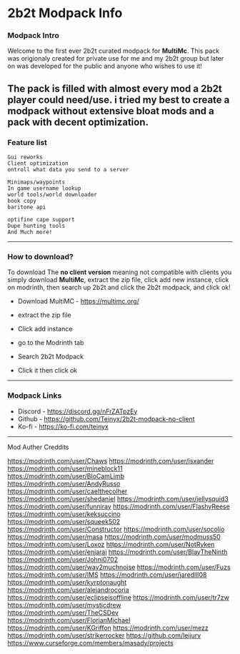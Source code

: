 
# 2b2t Modpack Info
### Modpack Intro
Welcome to the first ever 2b2t curated modpack for **MultiMc**.
This pack was origionaly created for private use for me and my 2b2t 
group but later on was developed for the public and anyone who wishes to
use it!

The pack is filled with almost every mod a 2b2t player could need/use. i tried my best to create a modpack
without extensive bloat mods and a pack with decent optimization.
---
### Feature list

    Gui reworks
    Client optimization
    ontroll what data you send to a server

    Minimaps/waypoints
    In game username lookup
    world tools/world downloader
    book copy
    baritone api

    optifine cape support
    Dupe hunting tools
    And Much more!
---
### How to download?
To download The **no client version** meaning not compatible with clients you simply
download **MultiMc**, extract the zip file, click add new instance, click on modrinth, then search up 2b2t and click the 
2b2t modpack, and click ok!

- Download MultiMC - https://multimc.org/
- extract the zip file

- Click add instance
- go to the Modrinth tab
- Search 2b2t Modpack
- Click it then click ok

---
### Modpack Links

- Discord - https://discord.gg/nFrZATpzEy
- Github - https://github.com/Teinyx/2b2t-modpack-no-client
- Ko-fi - https://ko-fi.com/teinyx

---

Mod Auther Creddits

https://modrinth.com/user/Chaws
https://modrinth.com/user/isxander
https://modrinth.com/user/mineblock11
https://modrinth.com/user/BloCamLimb
https://modrinth.com/user/AndyRusso
https://modrinth.com/user/caelthecolher
https://modrinth.com/user/shedaniel
https://modrinth.com/user/jellysquid3
https://modrinth.com/user/funniray
https://modrinth.com/user/FlashyReese
https://modrinth.com/user/keksuccino
https://modrinth.com/user/squeek502
https://modrinth.com/user/Constructor
https://modrinth.com/user/socolio
https://modrinth.com/user/masa
https://modrinth.com/user/modmuss50
https://modrinth.com/user/Loxoz
 https://modrinth.com/user/NotRyken
https://modrinth.com/user/enjarai
https://modrinth.com/user/BlayTheNinth
https://modrinth.com/user/Johni0702
https://modrinth.com/user/way2muchnoise
https://modrinth.com/user/Fuzs
https://modrinth.com/user/IMS
https://modrinth.com/user/jaredlll08
https://modrinth.com/user/kyrptonaught
https://modrinth.com/user/alejandrocoria
https://modrinth.com/user/eclipseisoffline
https://modrinth.com/user/tr7zw
https://modrinth.com/user/mysticdrew
https://modrinth.com/user/TheCSDev
https://modrinth.com/user/FlorianMichael
https://modrinth.com/user/KGriffon
https://modrinth.com/user/mezz
https://modrinth.com/user/strikerrocker
https://github.com/leijurv
https://www.curseforge.com/members/masady/projects
